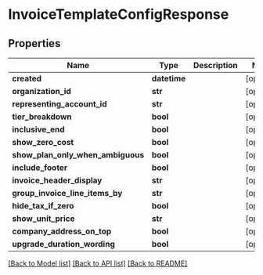 # InvoiceTemplateConfigResponse

## Properties
Name | Type | Description | Notes
------------ | ------------- | ------------- | -------------
**created** | **datetime** |  | [optional] 
**organization_id** | **str** |  | [optional] 
**representing_account_id** | **str** |  | [optional] 
**tier_breakdown** | **bool** |  | [optional] 
**inclusive_end** | **bool** |  | [optional] 
**show_zero_cost** | **bool** |  | [optional] 
**show_plan_only_when_ambiguous** | **bool** |  | [optional] 
**include_footer** | **bool** |  | [optional] 
**invoice_header_display** | **str** |  | [optional] 
**group_invoice_line_items_by** | **str** |  | [optional] 
**hide_tax_if_zero** | **bool** |  | [optional] 
**show_unit_price** | **str** |  | [optional] 
**company_address_on_top** | **bool** |  | [optional] 
**upgrade_duration_wording** | **bool** |  | [optional] 

[[Back to Model list]](../README.md#documentation-for-models) [[Back to API list]](../README.md#documentation-for-api-endpoints) [[Back to README]](../README.md)

